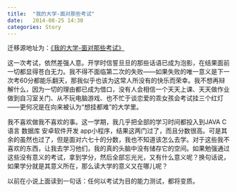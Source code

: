 ```yaml
---
title:  "我的大学-面对那些考试"
date:   2014-08-25 14:30
categories: Story
---
```


迁移源地址为：<a href="http://bgwan.blog.163.com/blog/static/239301016201472505045395/">《我的大学-面对那些考试》</a>

这一次考试，依然差强人意。开学时信誓旦旦的那些话语已成为泡影，在结果面前一切都显得苍白无力。我不得不面临第二次的失败——如果失败的唯一意义是下一次考60分都能乐翻天，那我似乎也该为这常人所没有的快乐而荣幸。我不想再辩解什么，因为一切的理由都已成为借口，没有人会相信一个天天上课、天天做作业做到自习室关门、从不玩电脑游戏、也不忙于谈恋爱的乖女孩会考试挂三个红灯——更何况是在向来被认为“想挂都难”的大学里。




我不喜欢做我不喜欢的事。这一学期，我几乎把全部的学习时间都投入到JAVA C语言 数据库 安卓软件开发 app小程序，结果这两门过了，而且分数很高。可是其余的虽然也过了，但是面对六七十的分数，我也不知道该怎么去学。对于这些我不喜欢的东西，让我去学习他们，我的真的头脑中没有储存它的空间。如果勉强通过这些没有意义的考试，拿到学分，然后全部忘光光，又有什么意义呢？换句话说，如果学分就是其意义所在，那么读大学的意义又在哪儿呢？




以前在小说上面读到一句话：任何以考试为目的能力测试，都将变质。

